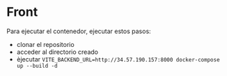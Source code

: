 # Front

Para ejecutar el contenedor, ejecutar estos pasos:

- clonar el repositorio
- acceder al directorio creado
- èjecutar `VITE_BACKEND_URL=http://34.57.190.157:8000 docker-compose up --build -d`
